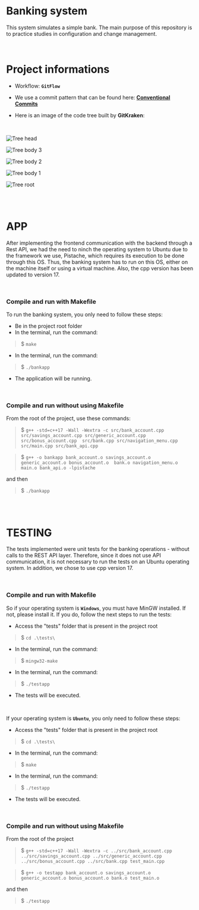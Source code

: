 # Banking system
This system simulates a simple bank. The main purpose of this repository is to practice studies in configuration and change management.

<br>

# Project informations
- Workflow: **`GitFlow`**

- We use a commit pattern that can be found here: [**Conventional Commits**](https://www.conventionalcommits.org/en/v1.0.0/)

- Here is an image of the code tree built by **GitKraken**:

<br>

![Tree head](./images/photo1.jpeg)

![Tree body 3](./images/photo2.jpeg)

![Tree body 2](./images/photo3.jpeg)

![Tree body 1](./images/photo4.jpeg)

![Tree root](./images/photo5.jpeg)

<br>
<br>

# APP
After implementing the frontend communication with the backend through a Rest API, we had the need to ninch the operating system to Ubuntu due to the framework we use, Pistache, which requires its execution to be done through this OS. Thus, the banking system has to run on this OS, either on the machine itself or using a virtual machine. Also, the cpp version has been updated to version 17.

<br>

### **Compile and run with Makefile**
To run the banking system, you only need to follow these steps:
<!-- - Be using Ubuntu operating system -->
- Be in the project root folder
- In the terminal, run the command:
> $ `make`
- In the terminal, run the command:
> $ `./bankapp`
- The application will be running.

<br>

### **Compile and run without using Makefile**
<!-- If you are using the Ubuntu operating system, go to the project directory. -->

From the root of the project, use these commands:

> $ `g++ -std=c++17 -Wall -Wextra -c src/bank_account.cpp src/savings_account.cpp src/generic_account.cpp src/bonus_account.cpp  src/bank.cpp src/navigation_menu.cpp src/main.cpp src/bank_api.cpp`

> $ `g++ -o bankapp bank_account.o savings_account.o generic_account.o bonus_account.o  bank.o navigation_menu.o main.o bank_api.o -lpistache`

and then

> $ `./bankapp`

<br>
<br>

# TESTING
The tests implemented were unit tests for the banking operations - without calls to the REST API layer. Therefore, since it does not use API communication, it is not necessary to run the tests on an Ubuntu operating system. In addition, we chose to use cpp version 17.

<br>

### **Compile and run with Makefile**
So if your operating system is **`Windows`**, you must have MinGW installed.
If not, please install it.
If you do, follow the next steps to run the tests:
- Access the "tests" folder that is present in the project root
> $ `cd .\tests\`
- In the terminal, run the command:
> $ `mingw32-make`
- In the terminal, run the command:
> $ `./testapp`
- The tests will be executed.

<br>

If your operating system is **`Ubuntu`**, you only need to follow these steps:
- Access the "tests" folder that is present in the project root
> $ `cd .\tests\`
- In the terminal, run the command:
> $ `make`
- In the terminal, run the command:
> $ `./testapp`
- The tests will be executed.

<br>

### **Compile and run without using Makefile**
From the root of the project

> $ `g++ -std=c++17 -Wall -Wextra -c ../src/bank_account.cpp ../src/savings_account.cpp ../src/generic_account.cpp ../src/bonus_account.cpp ../src/bank.cpp test_main.cpp`

> $ `g++ -o testapp bank_account.o savings_account.o generic_account.o bonus_account.o bank.o test_main.o`

and then

> $ `./testapp`